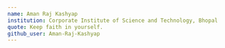 ```yaml
---
name: Aman Raj Kashyap
institution: Corporate Institute of Science and Technology, Bhopal
quote: Keep faith in yourself.
github_user: Aman-Raj-Kashyap
---
```

